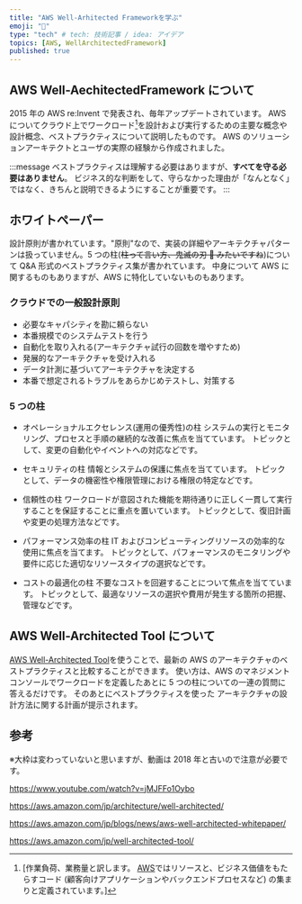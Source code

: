 ```yaml
---
title: "AWS Well-Arhitected Frameworkを学ぶ"
emoji: "📑"
type: "tech" # tech: 技術記事 / idea: アイデア
topics: [AWS, WellArchitectedFramework]
published: true
---
```


## AWS Well-AechitectedFramework について

2015 年の AWS re:Invent で発表され、毎年アップデートされています。
AWS についてクラウド上でワークロード[^1]を設計および実行するための主要な概念や設計概念、ベストプラクティスについて説明したものです。
AWS のソリューションアーキテクトとユーザの実際の経験から作成されました。

[^1]:
    [作業負荷、業務量と訳します。
    [AWS](https://docs.aws.amazon.com/ja_jp/wellarchitected/latest/userguide/workloads.html)ではリソースと、ビジネス価値をもたらすコード (顧客向けアプリケーションやバックエンドプロセスなど) の集まりと定義されています。]

:::message
ベストプラクティスは理解する必要はありますが、**すべてを守る必要はありません**。
ビジネス的な判断をして、守らなかった理由が「なんとなく」ではなく、きちんと説明できるようにすることが重要です。
:::

## ホワイトペーパー

設計原則が書かれています。"原則"なので、実装の詳細やアーキテクチャパターンは扱っていません。5 つの柱(~~柱って言い方、鬼滅の刃 👹 みたいですね~~)について Q&A 形式のベストプラクティス集が書かれています。
中身について AWS に関するものもありますが、AWS に特化していないものもあります。

### クラウドでの一般設計原則

- 必要なキャパシティを勘に頼らない
- 本番規模でのシステムテストを行う
- 自動化を取り入れる(アーキテクチャ試行の回数を増やすため)
- 発展的なアーキテクチャを受け入れる
- データ計測に基づいてアーキテクチャを決定する
- 本番で想定されるトラブルをあらかじめテストし、対策する

### 5 つの柱

- オペレーショナルエクセレンス(運用の優秀性)の柱
  システムの実行とモニタリング、プロセスと手順の継続的な改善に焦点を当てています。
  トピックとして、変更の自動化やイベントへの対応などです。

- セキュリティの柱
  情報とシステムの保護に焦点を当てています。
  トピックとして、データの機密性や権限管理における権限の特定などです。

- 信頼性の柱
  ワークロードが意図された機能を期待通りに正しく一貫して実行することを保証することに重点を置いています。
  トピックとして、復旧計画や変更の処理方法などです。

- パフォーマンス効率の柱
  IT およびコンピューティングリソースの効率的な使用に焦点を当てます。
  トピックとして、パフォーマンスのモニタリングや要件に応じた適切なリソースタイプの選択などです。

- コストの最適化の柱
  不要なコストを回避することについて焦点を当てています。
  トピックとして、最適なリソースの選択や費用が発生する箇所の把握、管理などです。

## AWS Well-Architected Tool について

[AWS Well-Architected Tool](https://aws.amazon.com/jp/well-architected-tool/)を使うことで、最新の AWS のアーキテクチャのベストプラクティスと比較することができます。
使い方は、AWS のマネジメントコンソールでワークロードを定義したあとに 5 つの柱についての一連の質問に答えるだけです。
そのあとにベストプラクティスを使った アーキテクチャの設計方法に関する計画が提示されます。

## 参考

※大枠は変わっていないと思いますが、動画は 2018 年と古いので注意が必要です。

https://www.youtube.com/watch?v=jMJFFo1Oybo

https://aws.amazon.com/jp/architecture/well-architected/

https://aws.amazon.com/jp/blogs/news/aws-well-architected-whitepaper/

https://aws.amazon.com/jp/well-architected-tool/
